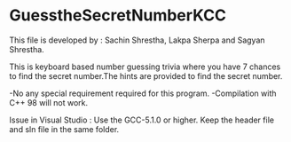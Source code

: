 # GuesstheSecretNumberKCC
This file is developed by :
Sachin Shrestha, Lakpa Sherpa and Sagyan Shrestha.

This is keyboard based number guessing trivia where you have 7 chances to find the secret number.The hints are provided to find the secret number.

-No any special requirement required for this program.
-Compilation with C++ 98 will not work.

Issue in Visual Studio :
  Use the GCC-5.1.0 or higher.
  Keep the header file and sln file in the same folder.
